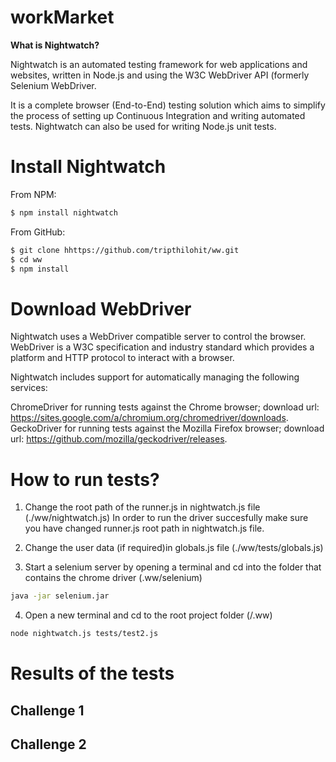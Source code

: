 # workMarket

<b> What is Nightwatch?</b>

Nightwatch is an automated testing framework for web applications and websites, written in Node.js and using the W3C WebDriver API (formerly Selenium WebDriver.

It is a complete browser (End-to-End) testing solution which aims to simplify the process of setting up Continuous Integration and writing automated tests. Nightwatch can also be used for writing Node.js unit tests.

# Install Nightwatch
From NPM:
```sh
$ npm install nightwatch
```
From GitHub:
```sh
$ git clone hhttps://github.com/tripthilohit/ww.git
$ cd ww
$ npm install
```
# Download WebDriver
Nightwatch uses a WebDriver compatible server to control the browser. WebDriver is a W3C specification and industry standard which provides a platform and HTTP protocol to interact with a browser.

Nightwatch includes support for automatically managing the following services:

ChromeDriver
for running tests against the Chrome browser;
download url: https://sites.google.com/a/chromium.org/chromedriver/downloads.
GeckoDriver
for running tests against the Mozilla Firefox browser;
download url: https://github.com/mozilla/geckodriver/releases.

# How to run tests?

1. Change the root path of the runner.js in nightwatch.js file (./ww/nightwatch.js)
In order to run the driver succesfully make sure you have changed runner.js root path in nightwatch.js file.

2. Change the user data (if required)in globals.js file (./ww/tests/globals.js)

3. Start a selenium server by opening a terminal and cd into the folder that contains the chrome driver (.ww/selenium)
  ```sh
  java -jar selenium.jar
  ```
4. Open a new terminal and cd to the root project folder (/.ww)
```sh
node nightwatch.js tests/test2.js
```

# Results of the tests

## Challenge 1



## Challenge 2



